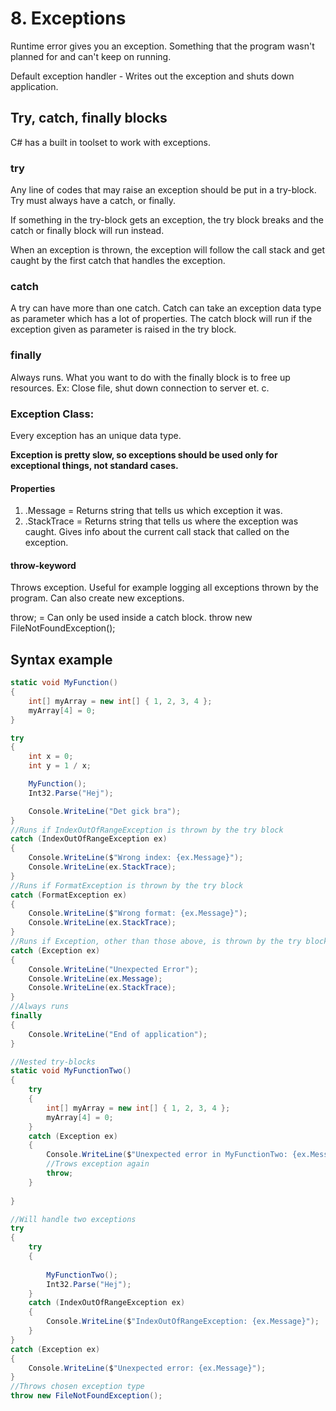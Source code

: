 
# 8. Exceptions
Runtime error gives you an exception. Something that the program wasn't planned for and can't keep on running.

Default exception handler - Writes out the exception and shuts down application.

## Try, catch, finally blocks
C# has a built in toolset to work with exceptions.
### try
Any line of codes that may raise an exception should be put in a try-block.
Try must always have a catch, or finally.

If something in the try-block gets an exception, the try block breaks and the catch or finally block will run instead.

When an exception is thrown, the exception will follow the call stack and get caught by the first catch that handles the exception.
### catch

A try can have more than one catch. 
Catch can take an exception data type as parameter which has a lot of properties. The catch block will run if the exception given as parameter is raised in the try block.
### finally 
Always runs. What you want to do with the finally block is to free up resources. Ex: Close file, shut down connection to server et. c.
### Exception Class: 
Every exception has an unique data type.

**Exception is pretty slow, so exceptions should be used only for exceptional things, not standard cases.** 

#### Properties
1. .Message = Returns string that tells us which exception it was.
2. .StackTrace = Returns string that tells us where the exception was caught. Gives info about the current call stack that called on the exception.

#### throw-keyword
Throws exception. Useful for example logging all exceptions thrown by the program. Can also create new exceptions.

throw; = Can only be used inside a catch block. 
throw new FileNotFoundException();

## Syntax example 
``` c#
static void MyFunction()
{
    int[] myArray = new int[] { 1, 2, 3, 4 };
    myArray[4] = 0;
}

try
{
    int x = 0;
    int y = 1 / x;

    MyFunction();
    Int32.Parse("Hej");

    Console.WriteLine("Det gick bra");
}
//Runs if IndexOutOfRangeException is thrown by the try block
catch (IndexOutOfRangeException ex)
{
    Console.WriteLine($"Wrong index: {ex.Message}");
    Console.WriteLine(ex.StackTrace);
}
//Runs if FormatException is thrown by the try block
catch (FormatException ex)
{
    Console.WriteLine($"Wrong format: {ex.Message}");
    Console.WriteLine(ex.StackTrace);
}
//Runs if Exception, other than those above, is thrown by the try block
catch (Exception ex)
{
    Console.WriteLine("Unexpected Error");
    Console.WriteLine(ex.Message);
    Console.WriteLine(ex.StackTrace);
}
//Always runs
finally
{
    Console.WriteLine("End of application");
}

//Nested try-blocks
static void MyFunctionTwo()
{
    try
    {
        int[] myArray = new int[] { 1, 2, 3, 4 };
        myArray[4] = 0;
    }
    catch (Exception ex)
    {
        Console.WriteLine($"Unexpected error in MyFunctionTwo: {ex.Message}");
        //Trows exception again
        throw;
    }
    
}

//Will handle two exceptions
try
{
    try
    {
        
        MyFunctionTwo();
        Int32.Parse("Hej");
    }
    catch (IndexOutOfRangeException ex)
    {
        Console.WriteLine($"IndexOutOfRangeException: {ex.Message}");
    }
}
catch (Exception ex)
{
    Console.WriteLine($"Unexpected error: {ex.Message}");
}
//Throws chosen exception type
throw new FileNotFoundException();
```

